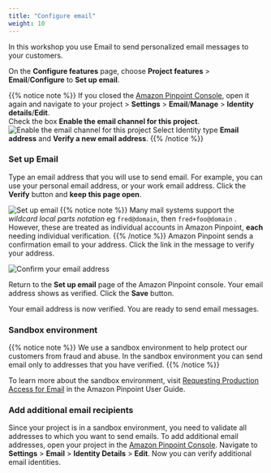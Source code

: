```yaml
---
title: "Configure email"
weight: 10
---
```


In this workshop you use Email to send personalized email messages to your customers.

On the **Configure features** page, choose **Project features** > **Email**/**Configure** to **Set up email**. 

{{% notice note %}}
If you closed the [Amazon Pinpoint Console](https://console.aws.amazon.com/pinpoint/), open it again and navigate to your project > **Settings** > **Email**/**Manage** > **Identity details**/**Edit**.  
Check the box **Enable the email channel for this project**.
![Enable the email channel for this project](/images/enable-the-email-channel.png)
Select Identity type **Email address** and **Verify a new email address**.
{{% /notice %}}

### Set up Email

Type an email address that you will use to send email. For example, you can use your personal email address, or your work email address. Click the **Verify** button and **keep this page open**.


![Set up email](/images/set-up-email.png)
{{% notice note %}}
Many mail systems support the *wildcard local parts notation* eg `fred@domain`, then `fred+foo@domain` . However, these are treated as individual accounts in Amazon Pinpoint, **each** needing individual verification.
{{% /notice %}}
Amazon Pinpoint sends a confirmation email to your address. Click the link in the message to verify your address.

![Confirm your email address](/images/validate-email.png)

Return to the **Set up email** page of the Amazon Pinpoint console. Your email address shows as verified. Click the **Save** button. 

Your email address is now verified. You are ready to send email messages.

### Sandbox environment

{{% notice note %}}
We use a sandbox environment to help protect our customers from fraud and abuse. In the sandbox environment you can send email only to addresses that you have verified.
{{% /notice %}}

To learn more about the sandbox environment, visit [Requesting Production Access for Email](https://docs.aws.amazon.com/pinpoint/latest/userguide/channels-email-setup-production-access.html) in the Amazon Pinpoint User Guide.

### Add additional email recipients

Since your project is in a sandbox environment, you need to validate all addresses to which you want to send emails. To add additional email addresses, open your project in the [Amazon Pinpoint Console](https://console.aws.amazon.com/pinpoint/). Navigate to **Settings** > **Email** > **Identity Details** > **Edit**. Now you can verify additional email identities.
